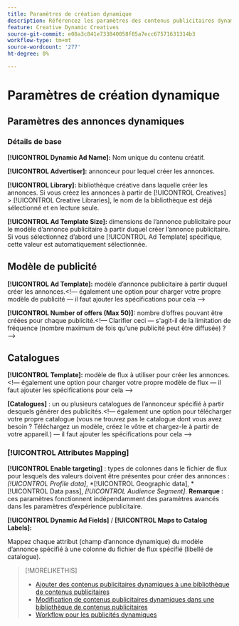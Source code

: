 ```yaml
---
title: Paramètres de création dynamique
description: Référencez les paramètres des contenus publicitaires dynamiques.
feature: Creative Dynamic Creatives
source-git-commit: e08a3c841e733840058f85a7ecc67571631314b3
workflow-type: tm+mt
source-wordcount: '277'
ht-degree: 0%

---
```


# Paramètres de création dynamique

<!-- add a description -->

<!-- This looks the same for me for either HTML5 type as of 9/24:

## Dynamic ad settings for static HTML5 ads {#dynamic-ad-settings-static-html5}

### Basic Details

**[!UICONTROL Advertiser]:** The advertiser for which to create the ads.

**[!UICONTROL Library]:** The creative library in which to create the ads.

**[!UICONTROL Dynamic Ad Name]:** A unique name for the creative.

**[!UICONTROL Ad Template Size]:** The ad dimensions for the ad template from which to create the ad. If you first select a specific [!UICONTROL Ad Template], then this value is automatically selected.

**[!UICONTROL Ad Template Type]:** The type of ad template from which to create the ad: *[!UICONTROL Static HTML5]* or *[!UICONTROL Dynamic HTML5]*.  If you first select a specific [!UICONTROL Ad Template], then this value is automatically selected.

**[!UICONTROL Ad Template]:** The ad template from which to create the ad.

**[!UICONTROL clickURL]:** A valid landing page URL to which users are redirected when they click the ad.

### [!UICONTROL Attributes Details]

-->

## Paramètres des annonces dynamiques<!-- for dynamic HTML5 ads {#dynamic-ad-settings-dynamic-html5}-->

<!-- add a description -->

### Détails de base

**[!UICONTROL Dynamic Ad Name]:** Nom unique du contenu créatif.

**[!UICONTROL Advertiser]:** annonceur pour lequel créer les annonces.

**[!UICONTROL Library]:** bibliothèque créative dans laquelle créer les annonces. Si vous créez les annonces à partir de [!UICONTROL Creatives] > [!UICONTROL Creative Libraries], le nom de la bibliothèque est déjà sélectionné et en lecture seule.

**[!UICONTROL Ad Template Size]:** dimensions de l’annonce publicitaire pour le modèle d’annonce publicitaire à partir duquel créer l’annonce publicitaire. Si vous sélectionnez d’abord une [!UICONTROL Ad Template] spécifique, cette valeur est automatiquement sélectionnée.

## Modèle de publicité

**[!UICONTROL Ad Template]:** modèle d’annonce publicitaire à partir duquel créer les annonces.&lt;!— également une option pour charger votre propre modèle de publicité — il faut ajouter les spécifications pour cela —>

**[!UICONTROL Number of offers (Max 50)]:** nombre d’offres pouvant être créées pour chaque publicité.&lt;!— Clarifier ceci — s&#39;agit-il de la limitation de fréquence (nombre maximum de fois qu&#39;une publicité peut être diffusée) ? —>

## Catalogues

**[!UICONTROL Template]:** modèle de flux à utiliser pour créer les annonces.&lt;!— également une option pour charger votre propre modèle de flux — il faut ajouter les spécifications pour cela —>

**\[Catalogues\]** : un ou plusieurs catalogues de l’annonceur spécifié à partir desquels générer des publicités.&lt;!— également une option pour télécharger votre propre catalogue (vous ne trouvez pas le catalogue dont vous avez besoin ? Téléchargez un modèle, créez le vôtre et chargez-le à partir de votre appareil.) — il faut ajouter les spécifications pour cela —>

### [!UICONTROL Attributes Mapping]

**[!UICONTROL Enable targeting]** : types de colonnes dans le fichier de flux pour lesquels des valeurs doivent être présentes pour créer des annonces : *[!UICONTROL Profile data]*, *[!UICONTROL Geographic data], *[!UICONTROL Data pass], *[!UICONTROL Audience Segment]*.  **Remarque :** ces paramètres fonctionnent indépendamment des paramètres avancés dans les paramètres d’expérience publicitaire.<!-- Clarify what qualifies for each, and explain more -->

**[!UICONTROL Dynamic Ad Fields]** / **[!UICONTROL Maps to Catalog Labels]:**

Mappez chaque attribut (champ d’annonce dynamique) du modèle d’annonce spécifié à une colonne du fichier de flux spécifié (libellé de catalogue).

>[!MORELIKETHIS]
>
>* [Ajouter des contenus publicitaires dynamiques à une bibliothèque de contenus publicitaires](creative-add-dynamic.md)
>* [Modification de contenus publicitaires dynamiques dans une bibliothèque de contenus publicitaires](creative-edit-dynamic.md)
>* [Workflow pour les publicités dynamiques](/help/creative/introduction/workflow-dynamic-ads.md)
